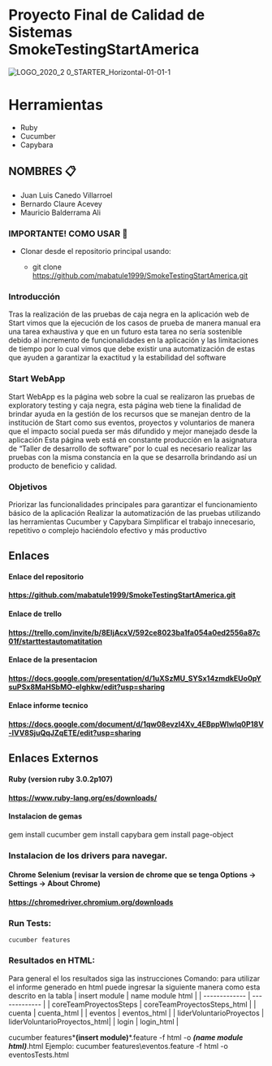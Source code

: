 # Proyecto Final de Calidad de Sistemas SmokeTestingStartAmerica
![LOGO_2020_2 0_STARTER_Horizontal-01-01-1](https://user-images.githubusercontent.com/74753713/172522628-2a26dfa7-dcc2-4916-a100-13e4861650c0.jpg)


# Herramientas
- Ruby
- Cucumber
- Capybara

## NOMBRES 📋
* Juan Luis Canedo Villarroel
* Bernardo Claure Acevey
* Mauricio Balderrama Ali

### IMPORTANTE! COMO USAR 🔨

* Clonar desde el repositorio principal usando: 

	- git clone https://github.com/mabatule1999/SmokeTestingStartAmerica.git

### Introducción
Tras la realización de las pruebas de caja negra en la aplicación web de Start vimos que la ejecución de los casos de prueba de manera manual era una tarea exhaustiva y que en un futuro esta tarea no sería sostenible debido al incremento de funcionalidades en la aplicación y las limitaciones de tiempo por lo cual vimos que debe existir una automatización de estas que ayuden a garantizar la exactitud y la estabilidad del software

### Start WebApp
Start WebApp es la página web sobre la cual se realizaron las pruebas de exploratory testing y  caja negra, esta página web tiene la finalidad de brindar ayuda en la gestión de los recursos que se manejan dentro de la institución de Start como sus eventos, proyectos y voluntarios de manera que el impacto social pueda ser más difundido y mejor manejado desde la aplicación
Esta página web está en constante producción en la asignatura de “Taller de desarrollo de software” por lo cual es necesario realizar las pruebas con la misma constancia en la que se desarrolla brindando así un producto de beneficio y calidad.

### Objetivos
Priorizar las funcionalidades principales para garantizar el funcionamiento básico de la aplicación
Realizar la automatización de las pruebas utilizando las herramientas Cucumber y Capybara
Simplificar el trabajo innecesario, repetitivo o complejo haciéndolo efectivo y más productivo


## Enlaces

#### Enlace del repositorio
#### https://github.com/mabatule1999/SmokeTestingStartAmerica.git
#### Enlace de trello
#### https://trello.com/invite/b/8EljAcxV/592ce8023ba1fa054a0ed2556a87c01f/starttestautomatitation
#### Enlace de la presentacion
#### https://docs.google.com/presentation/d/1uXSzMU_SYSx14zmdkEUo0pYsuPSx8MaHSbMO-elghkw/edit?usp=sharing
#### Enlace informe tecnico
#### https://docs.google.com/document/d/1qw08evzl4Xv_4EBppWlwlq0P18V-IVV8SjuQqJZqETE/edit?usp=sharing


## Enlaces Externos
#### Ruby (version ruby 3.0.2p107)
#### https://www.ruby-lang.org/es/downloads/

#### Instalacion de gemas

gem install cucumber
gem install capybara
gem install page-object

### Instalacion de los drivers para navegar.
#### Chrome Selenium (revisar la version de chrome que se tenga Options -> Settings -> About Chrome)
#### https://chromedriver.chromium.org/downloads

### Run Tests:
    cucumber features


### Resultados en HTML:
Para general el los resultados siga las instrucciones
Comando:
para utilizar el informe generado en html puede ingresar la siguiente manera como esta descrito en la tabla
| insert module            | name module html             |
| -------------            | -------------                |
| coreTeamProyectosSteps   | coreTeamProyectosSteps_html  |
| cuenta                   | cuenta_html                  |
| eventos                  | eventos_html                 |
| liderVoluntarioProyectos | liderVoluntarioProyectos_html|
| login                    | login_html                   |
        
  cucumber features\***(insert module)***.feature -f html -o ***(name module html)***.html
    Ejemplo:
    cucumber features\eventos.feature -f html -o eventosTests.html
